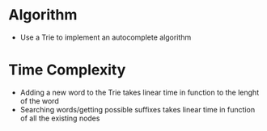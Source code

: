 # Algorithm
- Use a Trie to implement an autocomplete algorithm

# Time Complexity
- Adding a new word to the Trie takes linear time in function to the lenght of the word
- Searching words/getting possible suffixes takes linear time in function of all the existing nodes
